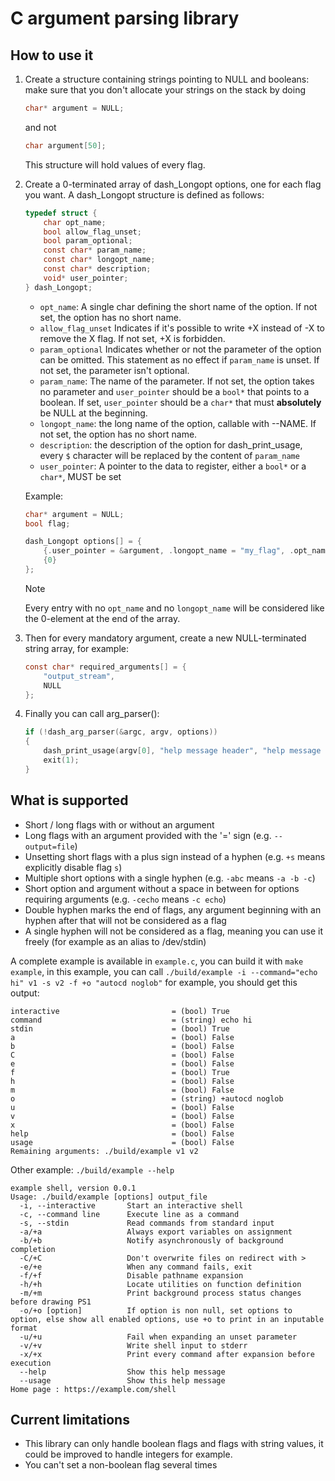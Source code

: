 # C argument parsing library

## How to use it
<ol>
<li>Create a structure containing strings pointing to NULL and booleans: make sure that you don't allocate your strings on the stack by doing

```c
char* argument = NULL;
```

and not

```c
char argument[50];
```

This structure will hold values of every flag.
</li>

<li>Create a 0-terminated array of dash_Longopt options, one for each flag you want. A dash_Longopt structure is defined as follows:

```c
typedef struct {
    char opt_name;
    bool allow_flag_unset;
    bool param_optional;
    const char* param_name;
    const char* longopt_name;
    const char* description;
    void* user_pointer;
} dash_Longopt;
```
- `opt_name`: A single char defining the short name of the option. If not set, the option has no short name.
- `allow_flag_unset` Indicates if it's possible to write +X instead of -X to remove the X flag. If not set, +X is forbidden.
- `param_optional` Indicates whether or not the parameter of the option can be omitted. This statement as no effect if `param_name` is unset. If not set, the parameter isn't optional.
- `param_name`: The name of the parameter. If not set, the option takes no parameter and `user_pointer` should be a `bool*` that points to a boolean. If set, `user_pointer` should be a `char*` that must **absolutely** be NULL at the beginning.
- `longopt_name`: the long name of the option, callable with --NAME. If not set, the option has no short name.
- `description`: the description of the option for dash_print_usage, every `$` character will be replaced by the content of `param_name`
- `user_pointer`: A pointer to the data to register, either a `bool*` or a `char*`, MUST be set

Example:
```c
char* argument = NULL;
bool flag;

dash_Longopt options[] = {
    {.user_pointer = &argument, .longopt_name = "my_flag", .opt_name = 'f', .param_optional = True, .param_name = "flag_argument", .description = "Set value of my flag to $"},
    {0}
};
```

> [!NOTE]
> Every entry with no `opt_name` and no `longopt_name` will be considered like the 0-element at the end of the array.

</li>

<li>Then for every mandatory argument, create a new NULL-terminated string array, for example:

```c
const char* required_arguments[] = {
    "output_stream",
    NULL
};
```

</li>

<li>Finally you can call arg_parser():

```c
if (!dash_arg_parser(&argc, argv, options))
{
    dash_print_usage(argv[0], "help message header", "help message footer", required_argumnets, options);
    exit(1);
}
```

</li>
</ol>

## What is supported

- Short / long flags with or without an argument
- Long flags with an argument provided with the '=' sign (e.g. `--output=file`)
- Unsetting short flags with a plus sign instead of a hyphen (e.g. `+s` means explicitly disable flag `s`)
- Multiple short options with a single hyphen (e.g. `-abc` means `-a -b -c`)
- Short option and argument without a space in between for options requiring arguments (e.g. `-cecho` means `-c echo`)
- Double hyphen marks the end of flags, any argument beginning with an hyphen after that will not be considered as a flag
- A single hyphen will not be considered as a flag, meaning you can use it freely (for example as an alias to /dev/stdin)

A complete example is available in `example.c`, you can build it with `make example`, in this example, you can call
`./build/example -i --command="echo hi" v1 -s v2 -f +o "autocd noglob"` for example, you should get this output:
```
interactive                         = (bool) True
command                             = (string) echo hi
stdin                               = (bool) True
a                                   = (bool) False
b                                   = (bool) False
C                                   = (bool) False
e                                   = (bool) False
f                                   = (bool) True
h                                   = (bool) False
m                                   = (bool) False
o                                   = (string) +autocd noglob
u                                   = (bool) False
v                                   = (bool) False
x                                   = (bool) False
help                                = (bool) False
usage                               = (bool) False
Remaining arguments: ./build/example v1 v2
```
Other example:
`./build/example --help`
```
example shell, version 0.0.1
Usage: ./build/example [options] output_file
  -i, --interactive       Start an interactive shell
  -c, --command line      Execute line as a command
  -s, --stdin             Read commands from standard input
  -a/+a                   Always export variables on assignment
  -b/+b                   Notify asynchronously of background completion
  -C/+C                   Don't overwrite files on redirect with >
  -e/+e                   When any command fails, exit
  -f/+f                   Disable pathname expansion
  -h/+h                   Locate utilities on function definition
  -m/+m                   Print background process status changes before drawing PS1
  -o/+o [option]          If option is non null, set options to option, else show all enabled options, use +o to print in an inputable format
  -u/+u                   Fail when expanding an unset parameter
  -v/+v                   Write shell input to stderr
  -x/+x                   Print every command after expansion before execution
  --help                  Show this help message
  --usage                 Show this help message
Home page : https://example.com/shell

```

## Current limitations

- This library can only handle boolean flags and flags with string values, it could be improved to handle integers for example.
- You can't set a non-boolean flag several times

